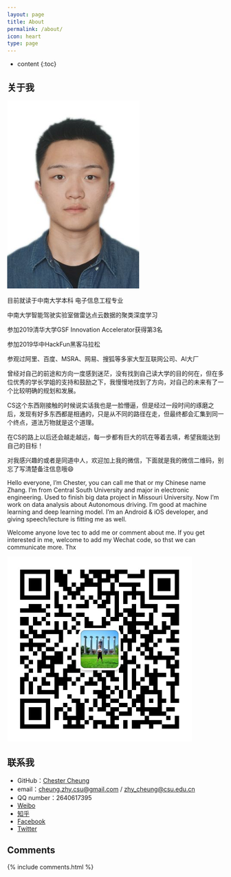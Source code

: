 ```yaml
---
layout: page
title: About
permalink: /about/
icon: heart
type: page
---
```


* content
{:toc}

## 关于我

![个人照片](1.jpg)

目前就读于中南大学本科			电子信息工程专业

中南大学智能驾驶实验室做雷达点云数据的聚类深度学习

参加2019清华大学GSF Innovation Accelerator获得第3名

参加2019华中HackFun黑客马拉松

参观过阿里、百度、MSRA、网易、搜狐等多家大型互联网公司、AI大厂


曾经对自己的前途和方向一度感到迷茫，没有找到自己读大学的目的何在，但在多位优秀的学长学姐的支持和鼓励之下，我慢慢地找到了方向，对自己的未来有了一个比较明确的规划和发展。


CS这个东西刚接触的时候说实话我也是一脸懵逼，但是经过一段时间的琢磨之后，发现有好多东西都是相通的，只是从不同的路径在走，但最终都会汇集到同一个终点，道法万物就是这个道理。


在CS的路上以后还会越走越远，每一步都有巨大的坑在等着去填，希望我能达到自己的目标！


对我感兴趣的或者是同道中人，欢迎加上我的微信，下面就是我的微信二维码，别忘了写清楚备注信息哦😄


Hello everyone, I’m Chester, you can call me that or my Chinese name Zhang. I’m from Central South University and major in electronic engineering. Used to finish big data project in Missouri University. Now I’m work on data analysis about Autonomous driving. I’m good at machine learning and deep learning model. I’m an Android & iOS developer, and giving speech/lecture is fitting me as well. 

Welcome anyone love tec to add me or comment about me. If you get interested in me, welcome to add my Wechat code, so thst we can communicate more. Thx

![个人微信](WechatCode.jpg)

## 联系我

* GitHub：[Chester Cheung](https://github.com/zhyChesterCheung)
* email：cheung.zhy.csu@gmail.com / zhy_cheung@csu.edu.cn
* QQ number：2640617395
* [Weibo](http://weibo.com/ChesterCheung)
* [知乎](https://www.zhihu.com/people/ChesterCheung)
* [Facebook](https://www.facebook.com/chester.cheung.3538)
* [Twitter](https://twitter.com/ChesterCheung)

## Comments

{% include comments.html %}
